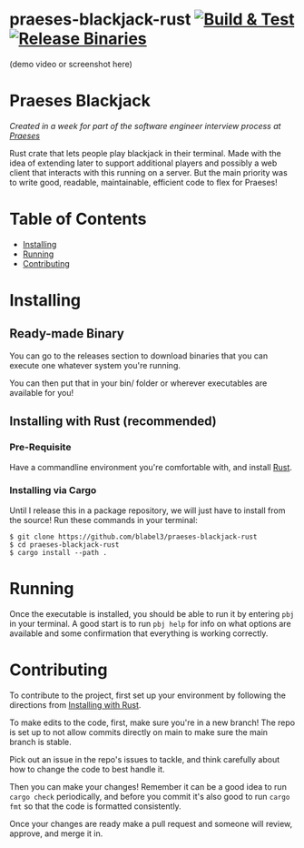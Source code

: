 # praeses-blackjack-rust [![Build & Test](https://github.com/blabel3/praeses-blackjack-rust/actions/workflows/rust-build-test.yml/badge.svg)](https://github.com/blabel3/praeses-blackjack-rust/actions/workflows/rust-build-test.yml) [![Release Binaries](https://github.com/blabel3/praeses-blackjack-rust/actions/workflows/release.yml/badge.svg)](https://github.com/blabel3/praeses-blackjack-rust/actions/workflows/release.yml)

(demo video or screenshot here)

# Praeses Blackjack

*Created in a week for part of the software engineer interview process at [Praeses](https://praeses.com/)* 

Rust crate that lets people play blackjack in their terminal. Made with the idea of extending later to support additional players and possibly a web client that interacts with this running on a server. But the main priority was to write good, readable, maintainable, efficient code to flex for Praeses!

# Table of Contents

- [Installing](#Installing)
- [Running](#Running)
- [Contributing](#Contributing)

# Installing

## Ready-made Binary

You can go to the releases section to download binaries that you can execute one whatever system you're running. 

You can then put that in your bin/ folder or wherever executables are available for you!

## Installing with Rust (recommended)

### Pre-Requisite

Have a commandline environment you're comfortable with, and install [Rust](https://www.rust-lang.org/tools/install).

### Installing via Cargo

Until I release this in a package repository, we will just have to install from the source! Run these commands in your terminal:

```
$ git clone https://github.com/blabel3/praeses-blackjack-rust
$ cd praeses-blackjack-rust
$ cargo install --path . 
``` 

# Running

Once the executable is installed, you should be able to run it by entering `pbj` in your terminal. A good start is to run `pbj help` for info on what options are available and some confirmation that everything is working correctly. 

# Contributing

To contribute to the project, first set up your environment by following the directions from [Installing with Rust](#Installing-with-Rust-(recommended)).

To make edits to the code, first, make sure you're in a new branch! The repo is set up to not allow commits directly on main to make sure the main branch is stable.

Pick out an issue in the repo's issues to tackle, and think carefully about how to change the code to best handle it. 

Then you can make your changes! Remember it can be a good idea to run `cargo check` periodically, and before you commit it's also good to run `cargo fmt` so that the code is formatted consistently. 

Once your changes are ready make a pull request and someone will review, approve, and merge it in.

